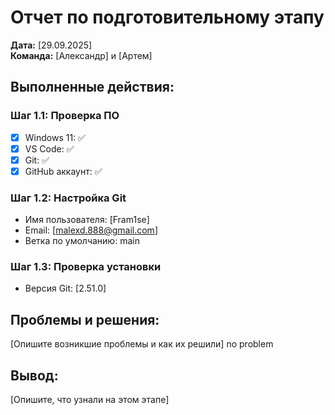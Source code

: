 # Отчет по подготовительному этапу

**Дата:** [29.09.2025]  
**Команда:** [Александр] и [Артем]

## Выполненные действия:

### Шаг 1.1: Проверка ПО
- [x] Windows 11: ✅
- [x] VS Code: ✅ 
- [x] Git: ✅
- [x] GitHub аккаунт: ✅

### Шаг 1.2: Настройка Git
- Имя пользователя: [Fram1se]
- Email: [malexd.888@gmail.com]
- Ветка по умолчанию: main

### Шаг 1.3: Проверка установки
- Версия Git: [2.51.0]

## Проблемы и решения:
[Опишите возникшие проблемы и как их решили]
no problem
## Вывод:
[Опишите, что узнали на этом этапе]
